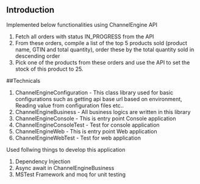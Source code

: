 ## Introduction
Implemented below functionalities using ChannelEngine API
1.	Fetch all orders with status IN_PROGRESS from the API 
2.	From these orders, compile a list of the top 5 products sold (product name, GTIN and total quantity), order these by the total quantity sold in descending order
3.	Pick one of the products from these orders and use the API to set the stock of this product to 25.

##Technicals
1. ChannelEngineConfiguration - This class library used for basic configurations such as getting api base url based on environment, Reading value from configuration files etc..
2. ChannelEngineBusiness - All business logics are written in this library 
3. ChannelEngineConsole - This is entry point Console application
4. ChannelEngineConsoleTest - Test for console application
5. ChannelEngineWeb - This is entry point Web application
6. ChannelEngineWebTest - Test for web application

Used follwing things to develop this application
1. Dependency Injection
2. Async await in ChannelEngineBusiness
3. MSTest Framework and moq for unit testing
  

